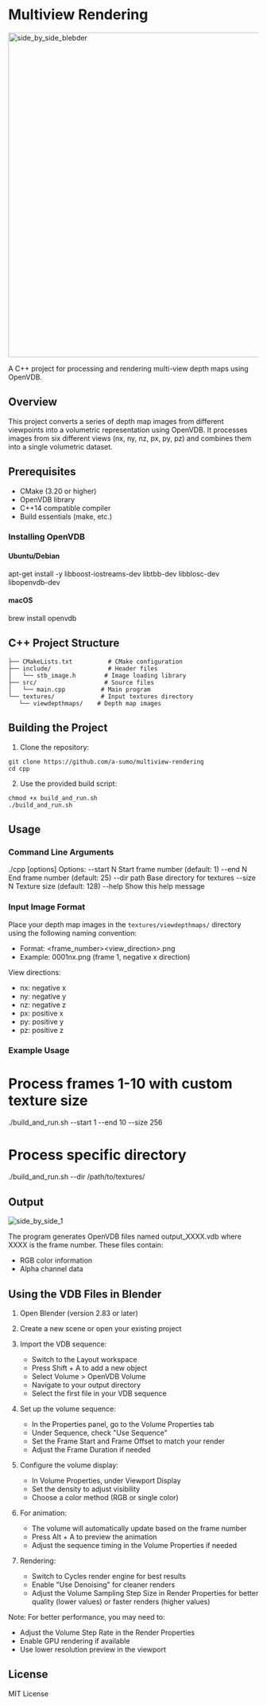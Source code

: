 # Multiview Rendering
<img width="652" alt="side_by_side_blebder" src="https://github.com/user-attachments/assets/b98769a4-2a23-4b62-8233-1e4ffd7ebdac">

A C++ project for processing and rendering multi-view depth maps using OpenVDB.

## Overview

This project converts a series of depth map images from different viewpoints into a volumetric representation using OpenVDB. It processes images from six different views (nx, ny, nz, px, py, pz) and combines them into a single volumetric dataset.

## Prerequisites

- CMake (3.20 or higher)
- OpenVDB library
- C++14 compatible compiler
- Build essentials (make, etc.)

### Installing OpenVDB

#### Ubuntu/Debian
apt-get install -y libboost-iostreams-dev libtbb-dev libblosc-dev libopenvdb-dev

#### macOS
brew install openvdb

## C++ Project Structure

 ```
├── CMakeLists.txt          # CMake configuration
├── include/                # Header files
│   └── stb_image.h        # Image loading library
├── src/                   # Source files
│   └── main.cpp          # Main program
└── textures/             # Input textures directory
    └── viewdepthmaps/    # Depth map images
 ```
## Building the Project

1. Clone the repository:
 ```
git clone https://github.com/a-sumo/multiview-rendering
cd cpp
 ```

2. Use the provided build script:
 ```
chmod +x build_and_run.sh
./build_and_run.sh
 ```
## Usage

### Command Line Arguments

./cpp [options]
Options:
  --start N     Start frame number (default: 1)
  --end N       End frame number (default: 25)
  --dir path    Base directory for textures
  --size N      Texture size (default: 128)
  --help        Show this help message

### Input Image Format

Place your depth map images in the `textures/viewdepthmaps/` directory using the following naming convention:
- Format: <frame_number><view_direction>.png
- Example: 0001nx.png (frame 1, negative x direction)

View directions:
- nx: negative x
- ny: negative y
- nz: negative z
- px: positive x
- py: positive y
- pz: positive z

### Example Usage

# Process frames 1-10 with custom texture size
./build_and_run.sh --start 1 --end 10 --size 256

# Process specific directory
./build_and_run.sh --dir /path/to/textures/

## Output

![side_by_side_1](https://github.com/user-attachments/assets/9e4100e8-bbe2-4dfa-85be-ce8bd36ff244)

The program generates OpenVDB files named output_XXXX.vdb where XXXX is the frame number. These files contain:
- RGB color information
- Alpha channel data

## Using the VDB Files in Blender

1. Open Blender (version 2.83 or later)

2. Create a new scene or open your existing project

3. Import the VDB sequence:
   - Switch to the Layout workspace
   - Press Shift + A to add a new object
   - Select Volume > OpenVDB Volume
   - Navigate to your output directory
   - Select the first file in your VDB sequence

4. Set up the volume sequence:
   - In the Properties panel, go to the Volume Properties tab
   - Under Sequence, check "Use Sequence"
   - Set the Frame Start and Frame Offset to match your render
   - Adjust the Frame Duration if needed

5. Configure the volume display:
   - In Volume Properties, under Viewport Display
   - Set the density to adjust visibility
   - Choose a color method (RGB or single color)

6. For animation:
   - The volume will automatically update based on the frame number
   - Press Alt + A to preview the animation
   - Adjust the sequence timing in the Volume Properties if needed

7. Rendering:
   - Switch to Cycles render engine for best results
   - Enable "Use Denoising" for cleaner renders
   - Adjust the Volume Sampling Step Size in Render Properties
     for better quality (lower values) or faster renders (higher values)

Note: For better performance, you may need to:
- Adjust the Volume Step Rate in the Render Properties
- Enable GPU rendering if available
- Use lower resolution preview in the viewport

## License

MIT License

